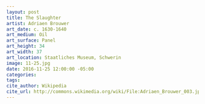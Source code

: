 ```yaml
---
layout: post
title: The Slaughter
artist: Adriaen Brouwer
art_date: c. 1630-1640
art_medium: Oil
art_surface: Panel
art_height: 34
art_width: 37
art_location: Staatliches Museum, Schwerin
image: 11-25.jpg
date: 2016-11-25 12:00:00 -05:00
categories:
tags:
cite_author: Wikipedia
cite_url: http://commons.wikimedia.org/wiki/File:Adriaen_Brouwer_003.jpg
---
```

